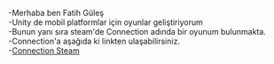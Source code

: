-Merhaba ben Fatih Güleş<br>
-Unity de mobil platformlar için oyunlar geliştiriyorum<br>
-Bunun yanı sıra steam'de Connection adında bir oyunum bulunmakta.<br>
-Connection'a aşağıda ki linkten ulaşabilirsiniz.<br>
-<a href="https://store.steampowered.com/app/1769730/Connection/">Connection Steam</a>

<!---
fatihgules/fatihgules is a ✨ special ✨ repository because its `README.md` (this file) appears on your GitHub profile.
You can click the Preview link to take a look at your changes.
--->
